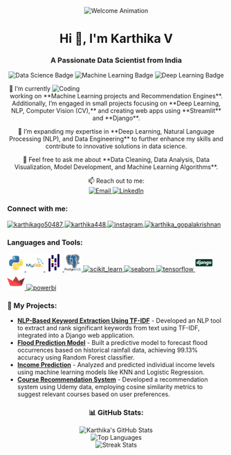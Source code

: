 <p align="center">
  <img src="https://media.giphy.com/media/ZVik7pBtu9dNS/giphy.gif" alt="Welcome Animation" width="600"/>
</p>

<h1 align="center">Hi 👋, I'm Karthika V</h1>
<h3 align="center">A Passionate Data Scientist from India</h3>
<p align="center">
  <img src="https://img.shields.io/badge/Data%20Science-%2315AABF.svg?&style=flat-square&logo=data-science&logoColor=white" alt="Data Science Badge"/>
  <img src="https://img.shields.io/badge/Machine%20Learning-%233776AB.svg?&style=flat-square&logo=machine-learning&logoColor=white" alt="Machine Learning Badge"/>
  <img src="https://img.shields.io/badge/Deep%20Learning-%23FF6F00.svg?&style=flat-square&logo=deep-learning&logoColor=white" alt="Deep Learning Badge"/>
</p>

<img align="right" alt="Coding" width="400" src="https://encrypted-tbn0.gstatic.com/images?q=tbn:ANd9GcTHG4qzij0jEMewa5McV3OWbjFlFRUityCpZRAIYupjaQ&s">

<p align="center">
  🔭 I’m currently working on **Machine Learning projects and Recommendation Engines**. Additionally, I’m engaged in small projects focusing on **Deep Learning, NLP, Computer Vision (CV),** and creating web apps using **Streamlit** and **Django**.
</p>

<p align="center">
  🌱 I’m expanding my expertise in **Deep Learning, Natural Language Processing (NLP), and Data Engineering** to further enhance my skills and contribute to innovative solutions in data science.
</p>

<p align="center">
  💬 Feel free to ask me about **Data Cleaning, Data Analysis, Data Visualization, Model Development, and Machine Learning Algorithms**.
</p>

<p align="center">
  📫 Reach out to me:
  <br/>
  <a href="mailto:karthikagopalakrishnan448@gmail.com">
    <img src="https://img.shields.io/badge/Email-%23D14836.svg?&style=flat-square&logo=gmail&logoColor=white" alt="Email">
  </a>
  <a href="https://www.linkedin.com/in/kkarthika/">
    <img src="https://img.shields.io/badge/LinkedIn-%230077B5.svg?&style=flat-square&logo=linkedin&logoColor=white" alt="LinkedIn">
  </a>
</p>

<h3 align="left">Connect with me:</h3>
<p align="left">
  <a href="https://twitter.com/karthikago50487" target="blank">
    <img align="center" src="https://raw.githubusercontent.com/rahuldkjain/github-profile-readme-generator/master/src/images/icons/Social/twitter.svg" alt="karthikago50487" height="30" width="40" />
  </a>
  <a href="https://www.kaggle.com/karthika448" target="blank">
    <img align="center" src="https://raw.githubusercontent.com/rahuldkjain/github-profile-readme-generator/master/src/images/icons/Social/kaggle.svg" alt="karthika448" height="30" width="40" />
  </a>
  <a href="https://www.instagram.com/__ka_rthi_ka___/" target="blank">
    <img align="center" src="https://raw.githubusercontent.com/rahuldkjain/github-profile-readme-generator/master/src/images/icons/Social/instagram.svg" alt="instagram" height="30" width="40" />
  </a>
  <a href="https://leetcode.com/karthika_gopalakrishnan/" target="blank">
    <img align="center" src="https://raw.githubusercontent.com/rahuldkjain/github-profile-readme-generator/master/src/images/icons/Social/leet-code.svg" alt="karthika_gopalakrishnan" height="30" width="40" />
  </a>
</p>

<h3 align="left">Languages and Tools:</h3>
<p align="left">
  <a href="https://www.python.org" target="_blank" rel="noreferrer">
    <img src="https://raw.githubusercontent.com/devicons/devicon/master/icons/python/python-original.svg" alt="python" width="40" height="40"/>
  </a>
  <a href="https://www.mysql.com/" target="_blank" rel="noreferrer">
    <img src="https://raw.githubusercontent.com/devicons/devicon/master/icons/mysql/mysql-original-wordmark.svg" alt="mysql" width="40" height="40"/>
  </a>
  <a href="https://pandas.pydata.org/" target="_blank" rel="noreferrer">
    <img src="https://raw.githubusercontent.com/devicons/devicon/2ae2a900d2f041da66e950e4d48052658d850630/icons/pandas/pandas-original.svg" alt="pandas" width="40" height="40"/>
  </a>
  <a href="https://www.postgresql.org" target="_blank" rel="noreferrer">
    <img src="https://raw.githubusercontent.com/devicons/devicon/master/icons/postgresql/postgresql-original-wordmark.svg" alt="postgresql" width="40" height="40"/>
  </a>
  <a href="https://scikit-learn.org/" target="_blank" rel="noreferrer">
    <img src="https://upload.wikimedia.org/wikipedia/commons/0/05/Scikit_learn_logo_small.svg" alt="scikit_learn" width="40" height="40"/>
  </a>
  <a href="https://seaborn.pydata.org/" target="_blank" rel="noreferrer">
    <img src="https://seaborn.pydata.org/_images/logo-mark-lightbg.svg" alt="seaborn" width="40" height="40"/>
  </a>
  <a href="https://www.tensorflow.org/" target="_blank" rel="noreferrer">
    <img src="https://upload.wikimedia.org/wikipedia/commons/2/2d/TensorFlow_logo.svg" alt="tensorflow" width="40" height="40"/>
  </a>
  <a href="https://www.djangoproject.com/" target="_blank" rel="noreferrer">
    <img src="https://raw.githubusercontent.com/devicons/devicon/master/icons/django/django-original.svg" alt="django" width="40" height="40"/>
  </a>
  <a href="https://streamlit.io/" target="_blank" rel="noreferrer">
    <img src="https://raw.githubusercontent.com/devicons/devicon/master/icons/streamlit/streamlit-original.svg" alt="streamlit" width="40" height="40"/>
  </a>
  <a href="https://powerbi.microsoft.com/" target="_blank" rel="noreferrer">
    <img src="https://upload.wikimedia.org/wikipedia/commons/c/cf/New_Power_BI_Logo.svg" alt="powerbi" width="40" height="40"/>
  </a>
</p>

<h3 align="left">🚀 My Projects:</h3>
<ul>
  <li><strong><a href="https://github.com/[your-github-username](https://github.com/KARTHIKA448)/NLP-Keyword-Extraction">NLP-Based Keyword Extraction Using TF-IDF</a></strong> - Developed an NLP tool to extract and rank significant keywords from text using TF-IDF, integrated into a Django web application.</li>
  <li><strong><a href="https://github.com/[your-github-username](https://github.com/KARTHIKA448)/Flood-Prediction">Flood Prediction Model</a></strong> - Built a predictive model to forecast flood occurrences based on historical rainfall data, achieving 99.13% accuracy using Random Forest classifier.</li>
  <li><strong><a href="https://github.com/[your-github-username](https://github.com/KARTHIKA448)/Income-Prediction">Income Prediction</a></strong> - Analyzed and predicted individual income levels using machine learning models like KNN and Logistic Regression.</li>
  <li><strong><a href="https://github.com/[your-github-username](https://github.com/KARTHIKA448)/Course-Recommendation">Course Recommendation System</a></strong> - Developed a recommendation system using Udemy data, employing cosine similarity metrics to suggest relevant courses based on user preferences.</li>
</ul>

<h3 align="center">📊 GitHub Stats:</h3>
<p align="center">
  <img src="https://github-readme-stats.vercel.app/api?username=[your-github-username](https://github.com/KARTHIKA448)&show_icons=true&theme=radical" alt="Karthika's GitHub Stats">
  <br/>
  <img src="https://github-readme-stats.vercel.app/api/top-langs/?username=[your-github-username](https://github.com/KARTHIKA448)&layout=compact&theme=radical" alt="Top Languages">
  <br/>
  <img src="https://github-readme-streak-stats.herokuapp.com/?user=[your-github-username](https://github.com/KARTHIKA448)&" alt="Streak Stats">
</p>


